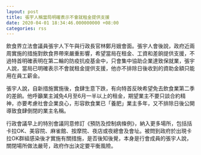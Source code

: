 ```yaml
---
layout: post
title: 張宇人稱當局明確表示不會就租金提供支援
date: 2020-04-01 18:34:46.000000000 +08:00
categories: rss
---
```


飲食界立法會議員張宇人下午與行政長官林鄭月娥會面。張宇人會後說，政府近兩周實施的措施對飲食界帶來嚴重影響，希望當局在租金、工資和差餉提供支援，不過特首明確表明在第二輪的防疫抗疫基金中，只會集中協助企業達致保就業，張宇人說，當局已明確表示不會就租金提供支援，他亦不排除日後收到的資助金額只能用在員工薪金。

張宇人說，自新措施實施後，食肆生意下跌，有向特首反映希望免去飲食業第二季的差餉。他呼籲業主減免4月至6月一半以上的租金，期望業主不要只談合約精神，亦要考慮社會企業良心，形容飲食業已「養肥」業主多年，又不排除日後公開導致食肆倒閉的業主名稱。

行政會議早上的特別會議同意修訂《預防及控制病條例》，納入更多場所，包括括卡拉OK、美容院、麻雀館、按摩院、夜店或夜總會及會址。被問到政府於出現卡拉OK群組感染後才實施有關措施，是否後知後覺，本身是行會成員的張宇人說，關閉場所做法嚴苛，政府作出決定要平衡風險。
